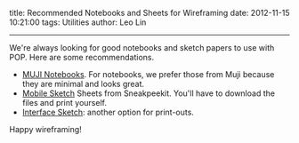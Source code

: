 title: Recommended Notebooks and Sheets for Wireframing
date: 2012-11-15 10:21:00
tags: Utilities
author: Leo Lin

---

We're always looking for good notebooks and sketch papers to use with POP. Here are some recommendations.

- [MUJI Notebooks](http://www.muji.us/store/stationery/notebooks.html). For notebooks, we prefer those from Muji because they are minimal and looks great.
- [Mobile Sketch](http://sneakpeekit.com/mobile-sketchsheets/) Sheets from Sneakpeekit. You'll have to download the files and print yourself.
- [Interface Sketch](http://www.interfacesketch.com/): another option for print-outs.

Happy wireframing!
